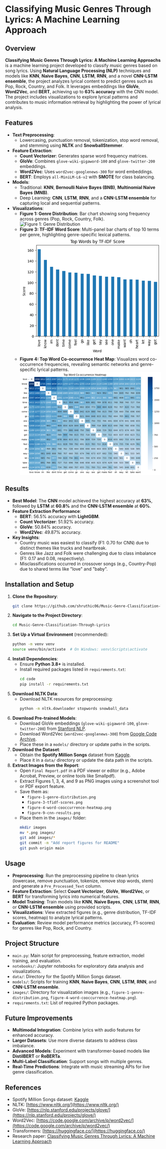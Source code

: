 # Classifying Music Genres Through Lyrics: A Machine Learning Approach

## Overview
**Classifying Music Genres Through Lyrics: A Machine Learning Approachs** is a machine learning project developed  to classify music genres based on song lyrics. Using **Natural Language Processing (NLP)** techniques and models like **KNN**, **Naive Bayes**, **CNN**, **LSTM**, **RNN**, and a novel **CNN-LSTM ensemble**, the project analyzes lyrical content to predict genres such as Pop, Rock, Country, and Folk. It leverages embeddings like **GloVe**, **Word2Vec**, and **BERT**, achieving up to **63% accuracy** with the CNN model. The project includes visualizations to explore lyrical patterns and contributes to music information retrieval by highlighting the power of lyrical analysis.


## Features
- **Text Preprocessing**:
  - Lowercasing, punctuation removal, tokenization, stop word removal, and stemming using **NLTK** and **SnowballStemmer**.
- **Feature Extraction**:
  - **Count Vectorizer**: Generates sparse word frequency matrices.
  - **GloVe**: Combines `glove-wiki-gigaword-100` and `glove-twitter-200` embeddings.
  - **Word2Vec**: Uses `word2vec-googlenews-300` for word embeddings.
  - **BERT**: Employs `all-MiniLM-L6-v2` with **SMOTE** for class balancing.
- **Models**:
  - Traditional: **KNN**, **Bernoulli Naive Bayes (BNB)**, **Multinomial Naive Bayes (MNB)**.
  - Deep Learning: **CNN**, **LSTM**, **RNN**, and a **CNN-LSTM ensemble** for capturing local and sequential patterns.
- **Visualizations**:
  - **Figure 1: Genre Distribution**: Bar chart showing song frequency across genres (Pop, Rock, Country, Folk).
    ![Figure 1: Genre Distribution](images/figure-1-genre-distribution.png)
  - **Figure 3: TF-IDF Word Score**: Multi-panel bar charts of top 10 terms per genre, highlighting genre-specific lexical patterns.
    ![Figure 3: TF-IDF Word Score](images/tfidf-scores.png)
  - **Figure 4: Top Word Co-occurrence Heat Map**: Visualizes word co-occurrence frequencies, revealing semantic networks and genre-specific lyrical patterns.
    ![Figure 4: Top Word Co-occurrence Heat Map](images/word-cooccurrence-heatmap.png)

## Results
- **Best Model**: The **CNN** model achieved the highest accuracy at **63%**, followed by **LSTM** at **60.8%** and the **CNN-LSTM ensemble** at **60%**.
- **Feature Extraction Performance**:
  - **BERT**: 56.5% accuracy with **LightGBM**.
  - **Count Vectorizer**: 51.92% accuracy.
  - **GloVe**: 50.84% accuracy.
  - **Word2Vec**: 49.87% accuracy.
- **Key Insights**:
  - Country music was easiest to classify (F1: 0.70 for CNN) due to distinct themes like trucks and heartbreak.
  - Genres like Jazz and Folk were challenging due to class imbalance (F1: 0.17 and 0.08, respectively).
  - Misclassifications occurred in crossover songs (e.g., Country-Pop) due to shared terms like "love" and "baby".

## Installation and Setup
1. **Clone the Repository**:
   ```bash
   git clone https://github.com/shruthic06/Music-Genre-Classification-Through-Lyrics.git
   ```
2. **Navigate to the Project Directory**:
   ```bash
   cd Music-Genre-Classification-Through-Lyrics
   ```
3. **Set Up a Virtual Environment** (recommended):
   ```bash
   python -m venv venv
   source venv/bin/activate  # On Windows: venv\Scripts\activate
   ```
4. **Install Dependencies**:
   - Ensure **Python 3.8+** is installed.
   - Install required packages listed in `requirements.txt`:
     ```bash
     cd code
     pip install -r requirements.txt
     ```
5. **Download NLTK Data**:
   - Download NLTK resources for preprocessing:
     ```bash
     python -m nltk.downloader stopwords snowball_data
     ```
6. **Download Pre-trained Models**:
   - Download GloVe embeddings (`glove-wiki-gigaword-100`, `glove-twitter-200`) from [Stanford NLP](https://nlp.stanford.edu/projects/glove/).
   - Download Word2Vec (`word2vec-googlenews-300`) from [Google Code Archive](https://code.google.com/archive/p/word2vec/).
   - Place these in a `models/` directory or update paths in the scripts.
7. **Download the Dataset**:
   - Obtain the **Spotify Million Songs** dataset from [Kaggle](https://www.kaggle.com/datasets).
   - Place it in a `data/` directory or update the data path in the scripts.
8. **Extract Images from the Report**:
   - Open `Final Report.pdf` in a PDF viewer or editor (e.g., Adobe Acrobat, Preview, or online tools like Smallpdf).
   - Extract Figures 1, 3, 4, and 9 as PNG images using a screenshot tool or PDF export feature.
   - Save them as:
     - `figure-1-genre-distribution.png`
     - `figure-3-tfidf-scores.png`
     - `figure-4-word-cooccurrence-heatmap.png`
     - `figure-9-cnn-results.png`
   - Place them in the `images/` folder:
     ```bash
     mkdir images
     mv *.png images/
     git add images/*
     git commit -m "Add report figures for README"
     git push origin main
     ```

## Usage
- **Preprocessing**: Run the preprocessing pipeline to clean lyrics (lowercase, remove punctuation, tokenize, remove stop words, stem) and generate a `Pre_Processed_Text` column.
- **Feature Extraction**: Select **Count Vectorizer**, **GloVe**, **Word2Vec**, or **BERT** for transforming lyrics into numerical features.
- **Model Training**: Train models like **KNN**, **Naive Bayes**, **CNN**, **LSTM**, **RNN**, or **CNN-LSTM ensemble** using provided scripts.
- **Visualizations**: View extracted figures (e.g., genre distribution, TF-IDF scores, heatmap) to analyze lyrical patterns.
- **Evaluation**: Review model performance metrics (accuracy, F1-scores) for genres like Pop, Rock, and Country.

## Project Structure
- `main.py`: Main script for preprocessing, feature extraction, model training, and evaluation.
- `notebooks/`: Jupyter notebooks for exploratory data analysis and visualizations.
- `data/`: Directory for the Spotify Million Songs dataset.
- `models/`: Scripts for training **KNN**, **Naive Bayes**, **CNN**, **LSTM**, **RNN**, and **CNN-LSTM ensemble**.
- `images/`: Directory for visualization images (e.g., `figure-1-genre-distribution.png`, `figure-4-word-cooccurrence-heatmap.png`).
- `requirements.txt`: List of required Python packages.

## Future Improvements
- **Multimodal Integration**: Combine lyrics with audio features for enhanced accuracy.
- **Larger Datasets**: Use more diverse datasets to address class imbalance.
- **Advanced Models**: Experiment with transformer-based models like **DistilBERT** or **RoBERTa**.
- **Multi-Label Classification**: Support songs with multiple genres.
- **Real-Time Predictions**: Integrate with music streaming APIs for live genre classification.

## References
- Spotify Million Songs dataset: [Kaggle](https://www.kaggle.com/datasets)
- NLTK: [https://www.nltk.org/](https://www.nltk.org/)
- GloVe: [https://nlp.stanford.edu/projects/glove/](https://nlp.stanford.edu/projects/glove/)
- Word2Vec: [https://code.google.com/archive/p/word2vec/](https://code.google.com/archive/p/word2vec/)
- Transformers: [https://huggingface.co/](https://huggingface.co/)
- Research paper: [Classifying Music Genres Through Lyrics: A Machine Learning Approach](#)
